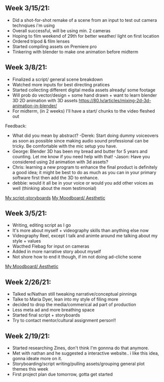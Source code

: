 ## Week 3/15/21:
- Did a shot-for-shot remake of a scene from an input to test out camera technqiues i'm using
- Overall successful, will be using min. 2 cameras
- Hoping to film weekend of 29th for better weather/ light on first location
- Ordered tripod & film lenses 
- Started compiling assets on Premiere pro
- Tinkering with blender to make one animation before midterm


## Week 3/8/21:
- Finalized a script/ general scene breakdown
- Watched more inputs for best directing pratices 
- Started collecting different digital media assets already/ some footage 
- Will prob do vector/design + some hand drawn + want to learn blender 3D
2D animation with 3D assets
https://80.lv/articles/mixing-2d-3d-animation-in-blender/
- For midterm, (in 2 weeks) I'll have a start/ chunks to the video fleshed out


Feedback:
- What did you mean by abstract?
-Derek: Start doing dummy voiceovers as soon as possible since making audio sound professional can be tricky. Be comfortable with the mic setup you have.
- George: Blender 3D has been my bread and butter for 5 years and counting. Let me know if you need help with that!
-Jason: Have you considered using 2d animation with 3d assets?
- Chris: learning a new program to enhance the final product is definitely a good idea; it might be best to do as much as you can in your primary software first then add the 3D to enhance.
- debbie: would it all be in your voice or would you add other voices as well (thinking about the mom testimonial)


[My script-storyboards](https://www.icloud.com/notes/0N7GHT3ZCTOe4d1Pq-TPkfLfA#Short/_Autobiographical_Film)
[My Moodboard/ Aesthetic](https://www.are.na/niki-surma-bxdqyaul3mq/style-doc)



## Week 3/5/21:
- Writing, editing script as I go
- It's more about myself + videography skills than anything else now
- Videography Reel, except I talk and animte around me talking about my style + values 
- Wacthed Flebag for input on cameras
- Added in more narrative story about myself 
- Not shore how to end it though, if im not doing ad-cliche scene

[My Moodboard/ Aesthetic](https://www.are.na/niki-surma-bxdqyaul3mq/style-doc)





## Week 2/26/21:
- Talked w/Nathan still tweaking narrative/conceptual pinnings
- Talke to Maria Dyer, lean into my style of filing more 
- decided to drop the media/commerical ad part of production
- Less meta ad and more breathing space
- Started final script + storyboards
- Try to contact mentor/cultural assignment person!!


## Week 2/19/21:
- Started researching Zines, don't think I'm gonnna do that anymore.
- Met with nathan and he suggested a interactive website.. i like this idea, gonna ideate more on it.
- Storyboarding/script writing/pulling assets/grouping general plot themes this week
- First project plan due tomorrow, gotta get started
